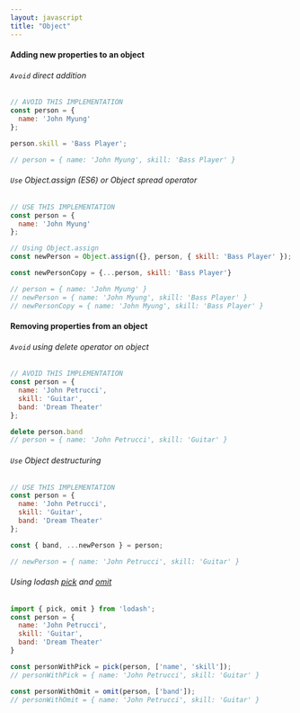 ```yaml
---
layout: javascript
title: "Object"
---
```

#### Adding new properties to an object
###### `Avoid` direct addition
```js
// AVOID THIS IMPLEMENTATION
const person = {
  name: 'John Myung'
};

person.skill = 'Bass Player';

// person = { name: 'John Myung', skill: 'Bass Player' }
```

###### `Use` Object.assign (ES6) or Object spread operator
```js
// USE THIS IMPLEMENTATION
const person = {
  name: 'John Myung'
};

// Using Object.assign
const newPerson = Object.assign({}, person, { skill: 'Bass Player' });

const newPersonCopy = {...person, skill: 'Bass Player'}

// person = { name: 'John Myung' }
// newPerson = { name: 'John Myung', skill: 'Bass Player' }
// newPersonCopy = { name: 'John Myung', skill: 'Bass Player' }
```

#### Removing properties from an object
###### `Avoid` using delete operator on object
```js
// AVOID THIS IMPLEMENTATION
const person = {
  name: 'John Petrucci',
  skill: 'Guitar',
  band: 'Dream Theater'
};

delete person.band
// person = { name: 'John Petrucci', skill: 'Guitar' }
```

###### `Use` Object destructuring
```js
// USE THIS IMPLEMENTATION
const person = {
  name: 'John Petrucci',
  skill: 'Guitar',
  band: 'Dream Theater'
};

const { band, ...newPerson } = person;

// newPerson = { name: 'John Petrucci', skill: 'Guitar' }
```

###### Using lodash [pick](https://lodash.com/docs/4.17.10#pick) and [omit](https://lodash.com/docs/4.17.10#omit)
```js
import { pick, omit } from 'lodash';
const person = {
  name: 'John Petrucci',
  skill: 'Guitar',
  band: 'Dream Theater'
}

const personWithPick = pick(person, ['name', 'skill']);
// personWithPick = { name: 'John Petrucci', skill: 'Guitar' }

const personWithOmit = omit(person, ['band']);
// personWithOmit = { name: 'John Petrucci', skill: 'Guitar' }
```
